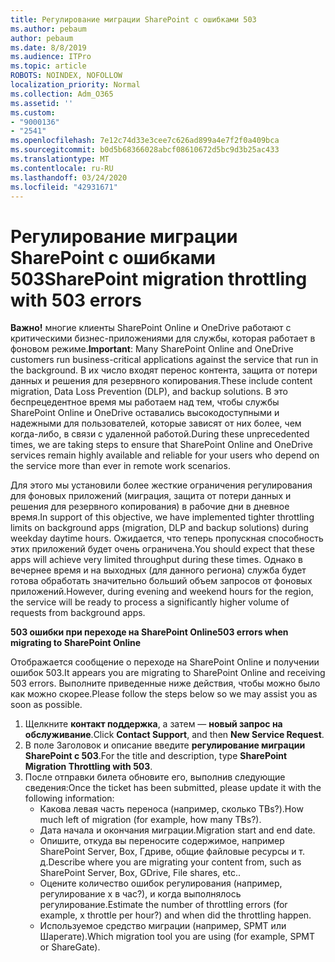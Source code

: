 ```yaml
---
title: Регулирование миграции SharePoint с ошибками 503
ms.author: pebaum
author: pebaum
ms.date: 8/8/2019
ms.audience: ITPro
ms.topic: article
ROBOTS: NOINDEX, NOFOLLOW
localization_priority: Normal
ms.collection: Adm_O365
ms.assetid: ''
ms.custom:
- "9000136"
- "2541"
ms.openlocfilehash: 7e12c74d33e3cee7c626ad899a4e7f2f0a409bca
ms.sourcegitcommit: b0d5b68366028abcf08610672d5bc9d3b25ac433
ms.translationtype: MT
ms.contentlocale: ru-RU
ms.lasthandoff: 03/24/2020
ms.locfileid: "42931671"
---
```

# <a name="sharepoint-migration-throttling-with-503-errors"></a><span data-ttu-id="57001-102">Регулирование миграции SharePoint с ошибками 503</span><span class="sxs-lookup"><span data-stu-id="57001-102">SharePoint migration throttling with 503 errors</span></span>

<span data-ttu-id="57001-103">**Важно!** многие клиенты SharePoint Online и OneDrive работают с критическими бизнес-приложениями для службы, которая работает в фоновом режиме.</span><span class="sxs-lookup"><span data-stu-id="57001-103">**Important**: Many SharePoint Online and OneDrive customers run business-critical applications against the service that run in the background.</span></span> <span data-ttu-id="57001-104">В их число входят перенос контента, защита от потери данных и решения для резервного копирования.</span><span class="sxs-lookup"><span data-stu-id="57001-104">These include content migration, Data Loss Prevention (DLP), and backup solutions.</span></span> <span data-ttu-id="57001-105">В это беспрецедентное время мы работаем над тем, чтобы службы SharePoint Online и OneDrive оставались высокодоступными и надежными для пользователей, которые зависят от них более, чем когда-либо, в связи с удаленной работой.</span><span class="sxs-lookup"><span data-stu-id="57001-105">During these unprecedented times, we are taking steps to ensure that SharePoint Online and OneDrive services remain highly available and reliable for your users who depend on the service more than ever in remote work scenarios.</span></span>

<span data-ttu-id="57001-106">Для этого мы установили более жесткие ограничения регулирования для фоновых приложений (миграция, защита от потери данных и решения для резервного копирования) в рабочие дни в дневное время.</span><span class="sxs-lookup"><span data-stu-id="57001-106">In support of this objective, we have implemented tighter throttling limits on background apps (migration, DLP and backup solutions) during weekday daytime hours.</span></span> <span data-ttu-id="57001-107">Ожидается, что теперь пропускная способность этих приложений будет очень ограничена.</span><span class="sxs-lookup"><span data-stu-id="57001-107">You should expect that these apps will achieve very limited throughput during these times.</span></span> <span data-ttu-id="57001-108">Однако в вечернее время и на выходных (для данного региона) служба будет готова обработать значительно больший объем запросов от фоновых приложений.</span><span class="sxs-lookup"><span data-stu-id="57001-108">However, during evening and weekend hours for the region, the service will be ready to process a significantly higher volume of requests from background apps.</span></span>

<span data-ttu-id="57001-109">**503 ошибки при переходе на SharePoint Online**</span><span class="sxs-lookup"><span data-stu-id="57001-109">**503 errors when migrating to SharePoint Online**</span></span>

<span data-ttu-id="57001-110">Отображается сообщение о переходе на SharePoint Online и получении ошибок 503.</span><span class="sxs-lookup"><span data-stu-id="57001-110">It appears you are migrating to SharePoint Online and receiving 503 errors.</span></span> <span data-ttu-id="57001-111">Выполните приведенные ниже действия, чтобы можно было как можно скорее.</span><span class="sxs-lookup"><span data-stu-id="57001-111">Please follow the steps below so we may assist you as soon as possible.</span></span> 

1. <span data-ttu-id="57001-112">Щелкните **контакт поддержка**, а затем — **новый запрос на обслуживание**.</span><span class="sxs-lookup"><span data-stu-id="57001-112">Click **Contact Support**, and then **New Service Request**.</span></span>
2. <span data-ttu-id="57001-113">В поле Заголовок и описание введите **регулирование миграции SharePoint с 503**.</span><span class="sxs-lookup"><span data-stu-id="57001-113">For the title and description, type **SharePoint Migration Throttling with 503**.</span></span>
3. <span data-ttu-id="57001-114">После отправки билета обновите его, выполнив следующие сведения:</span><span class="sxs-lookup"><span data-stu-id="57001-114">Once the ticket has been submitted, please update it with the following information:</span></span>
    - <span data-ttu-id="57001-115">Какова левая часть переноса (например, сколько TBs?).</span><span class="sxs-lookup"><span data-stu-id="57001-115">How much left of migration (for example, how many TBs?).</span></span>
    - <span data-ttu-id="57001-116">Дата начала и окончания миграции.</span><span class="sxs-lookup"><span data-stu-id="57001-116">Migration start and end date.</span></span>
    - <span data-ttu-id="57001-117">Опишите, откуда вы переносите содержимое, например SharePoint Server, Box, Гдриве, общие файловые ресурсы и т. д.</span><span class="sxs-lookup"><span data-stu-id="57001-117">Describe where you are migrating your content from, such as SharePoint Server, Box, GDrive, File shares, etc..</span></span>
    - <span data-ttu-id="57001-118">Оцените количество ошибок регулирования (например, регулирование x в час?), и когда выполнялось регулирование.</span><span class="sxs-lookup"><span data-stu-id="57001-118">Estimate the number of throttling errors (for example, x throttle per hour?) and when did the throttling happen.</span></span>
    - <span data-ttu-id="57001-119">Используемое средство миграции (например, SPMT или Шарегате).</span><span class="sxs-lookup"><span data-stu-id="57001-119">Which migration tool you are using (for example, SPMT or ShareGate).</span></span>


